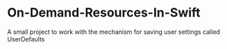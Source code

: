 # On-Demand-Resources-In-Swift
A small project to work with the mechanism for saving user settings called UserDefaults
